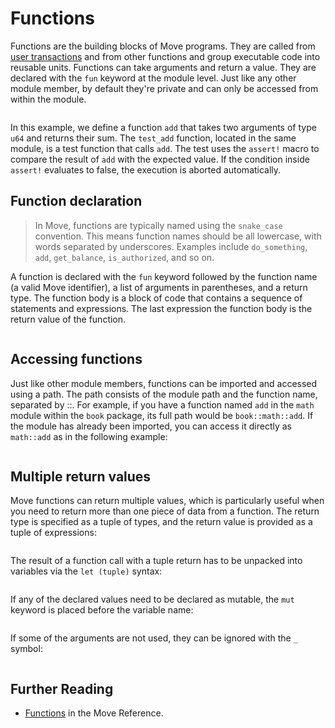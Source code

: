 # Functions

Functions are the building blocks of Move programs. They are called from
[user transactions](./../concepts/what-is-a-transaction) and from other functions and group
executable code into reusable units. Functions can take arguments and return a value. They are
declared with the `fun` keyword at the module level. Just like any other module member, by default
they're private and can only be accessed from within the module.

```move file=packages/samples/sources/move-basics/function.move anchor=math

```

In this example, we define a function `add` that takes two arguments of type `u64` and returns their
sum. The `test_add` function, located in the same module, is a test function that calls `add`. The
test uses the `assert!` macro to compare the result of `add` with the expected value. If the
condition inside `assert!` evaluates to false, the execution is aborted automatically.

## Function declaration

> In Move, functions are typically named using the `snake_case` convention. This means function
> names should be all lowercase, with words separated by underscores. Examples include
> `do_something`, `add`, `get_balance`, `is_authorized`, and so on.

A function is declared with the `fun` keyword followed by the function name (a valid Move
identifier), a list of arguments in parentheses, and a return type. The function body is a block of
code that contains a sequence of statements and expressions. The last expression the function body
is the return value of the function.

```move file=packages/samples/sources/move-basics/function.move anchor=return_nothing

```

## Accessing functions

Just like other module members, functions can be imported and accessed using a path. The path
consists of the module path and the function name, separated by ::. For example, if you have a
function named `add` in the `math` module within the `book` package, its full path would be
`book::math::add`. If the module has already been imported, you can access it directly as
`math::add` as in the following example:

```move file=packages/samples/sources/move-basics/function_use.move anchor=use_math

```

## Multiple return values

Move functions can return multiple values, which is particularly useful when you need to return more
than one piece of data from a function. The return type is specified as a tuple of types, and the
return value is provided as a tuple of expressions:

```move file=packages/samples/sources/move-basics/function.move anchor=tuple_return

```

The result of a function call with a tuple return has to be unpacked into variables via the
`let (tuple)` syntax:

```move file=packages/samples/sources/move-basics/function.move anchor=tuple_return_imm

```

If any of the declared values need to be declared as mutable, the `mut` keyword is placed before the
variable name:

```move file=packages/samples/sources/move-basics/function.move anchor=tuple_return_mut

```

If some of the arguments are not used, they can be ignored with the `_` symbol:

```move file=packages/samples/sources/move-basics/function.move anchor=tuple_return_ignore

```

## Further Reading

- [Functions](./../../reference/functions) in the Move Reference.
